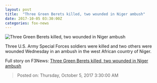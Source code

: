 ```yaml
---
layout: post
title:  "Three Green Berets killed, two wounded in Niger ambush"
date: 2017-10-05 03:30:00Z
categories: fox-news
---
```


![Three Green Berets killed, two wounded in Niger ambush](http://www.foxnews.com/content/dam/fox-news/logo/og-fn-foxnews.jpg)

Three U.S. Army Special Forces soldiers were killed and two others were wounded Wednesday in an ambush in the west African country of Niger.


Full story on F3News: [Three Green Berets killed, two wounded in Niger ambush](http://www.f3nws.com/n/XWTSYB)

> Posted on: Thursday, October 5, 2017 3:30:00 AM
